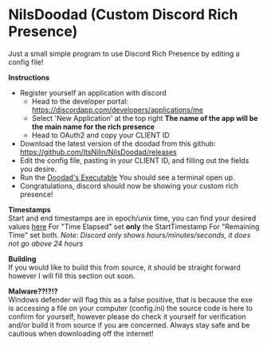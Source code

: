 # NilsDoodad (Custom Discord Rich Presence)
Just a small simple program to use Discord Rich Presence by editing a config file!

**Instructions**	
- Register yourself an application with discord
  - Head to the developer portal: https://discordapp.com/developers/applications/me
  - Select 'New Application' at the top right **The name of the app will be the main name for the rich presence**
  - Head to OAuth2 and copy your CLIENT ID
- Download the latest version of the doodad from this github: https://github.com/ItsNilin/NilsDoodad/releases
- Edit the config file, pasting in your CLIENT ID, and filling out the fields you desire.
- Run the [Doodad's Executable](https://github.com/ItsNilin/NilsDoodad/releases) You should see a terminal open up.
- Congratulations, discord should now be showing your custom rich presence!

**Timestamps**  
Start and end timestamps are in epoch/unix time, you can find your desired values [here](https://www.epochconverter.com/)
For "Time Elapsed" set __only__ the StartTimestamp
For "Remaining Time" set both.
*Note: Discord only shows hours/minutes/seconds, it does not go above 24 hours*

**Building**  
If you would like to build this from source, it should be straight forward however I will fill this section out soon.

**Malware??!?!?**  
Windows defender will flag this as a false positive, that is because the exe is accessing a file on your computer (config.ini)
the source code is here to confirm for yourself, however please do check it yourself for verification and/or build it from source
if you are concerned. Always stay safe and be cautious when downloading off the internet!



